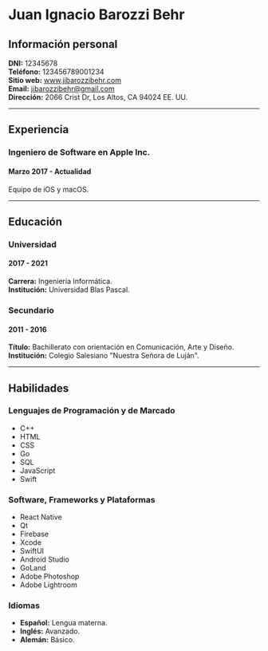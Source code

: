 # **Juan Ignacio** Barozzi Behr
## **Información personal**
**DNI:** 12345678  
**Teléfono:** 123456789001234  
**Sitio web:** www.jibarozzibehr.com  
**Email:** jibarozzibehr@gmail.com  
**Dirección:** 2066 Crist Dr, Los Altos, CA 94024 EE. UU. 

---
## **Experiencia** 
### **Ingeniero de Software en Apple Inc.**
#### Marzo 2017 - Actualidad
Equipo de iOS y macOS.

---
## **Educación**
### **Universidad**
#### 2017 - 2021
**Carrera:** Ingeniería Informática.  
**Institución:** Universidad Blas Pascal.

### **Secundario**
#### 2011 - 2016
**Título:** Bachillerato con orientación en Comunicación, Arte y Diseño.  
**Institución:** Colegio Salesiano "Nuestra Señora de Luján".  

---
## **Habilidades**
### **Lenguajes de Programación y de Marcado**
-   C++
-   HTML
-   CSS
-   Go
-   SQL
-   JavaScript
-   Swift

### **Software, Frameworks y Plataformas**
-   React Native
-   Qt
-   Firebase
-   Xcode
-   SwiftUI
-   Android Studio
-   GoLand
-   Adobe Photoshop
-   Adobe Lightroom

### **Idiomas**
-   **Español:** Lengua materna.
-   **Inglés:** Avanzado.
-   **Alemán:** Básico.